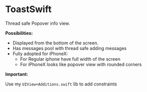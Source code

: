 # ToastSwift
Thread safe Popover info view.

**Possibilities:**

* Displayed from the bottom of the screen.
* Has messages pool with thread safe adding messages
* Fully adopted for iPhoneX:
  * For Regular iphone have full width of the screen
  * For iPhoneX looks like popover view with rounded corners

**Important:**

Use my `UIView+Additions.swift` lib to add constraints
